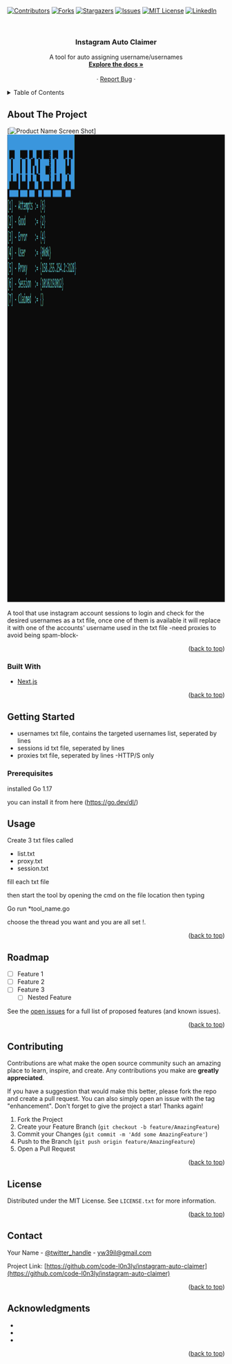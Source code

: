 <div id="top"></div>
<!--
*** Thanks for checking out the Best-README-Template. If you have a suggestion
*** that would make this better, please fork the repo and create a pull request
*** or simply open an issue with the tag "enhancement".
*** Don't forget to give the project a star!
*** Thanks again! Now go create something AMAZING! :D
-->



<!-- PROJECT SHIELDS -->
<!--
*** I'm using markdown "reference style" links for readability.
*** Reference links are enclosed in brackets [ ] instead of parentheses ( ).
*** See the bottom of this document for the declaration of the reference variables
*** for contributors-url, forks-url, etc. This is an optional, concise syntax you may use.
*** https://www.markdownguide.org/basic-syntax/#reference-style-links
-->
[![Contributors][contributors-shield]][contributors-url]
[![Forks][forks-shield]][forks-url]
[![Stargazers][stars-shield]][stars-url]
[![Issues][issues-shield]][issues-url]
[![MIT License][license-shield]][license-url]
[![LinkedIn][linkedin-shield]][linkedin-url]



<!-- PROJECT LOGO -->
<br />
<div align="center">
  <a href="https://github.com/code-l0n3ly/instagram-auto-claimer">
    
  </a>

<h3 align="center">Instagram Auto Claimer</h3>

  <p align="center">
    A tool for auto assigning username/usernames
    <br />
    <a href="https://github.com/code-l0n3ly/instagram-auto-claimer"><strong>Explore the docs »</strong></a>
    <br />
    <br />
    ·
    <a href="https://github.com/code-l0n3ly/instagram-auto-claimer/issues">Report Bug</a>
    ·
  </p>
</div>



<!-- TABLE OF CONTENTS -->
<details>
  <summary>Table of Contents</summary>
  <ol>
    <li>
      <a href="#about-the-project">About The Project</a>
      <ul>
        <li><a href="#built-with">Built With</a></li>
      </ul>
    </li>
    <li>
      <a href="#getting-started">Getting Started</a>
      <ul>
        <li><a href="#prerequisites">Prerequisites</a></li>
        <li><a href="#installation">Installation</a></li>
      </ul>
    </li>
    <li><a href="#usage">Usage</a></li>
    <li><a href="#roadmap">Roadmap</a></li>
    <li><a href="#contributing">Contributing</a></li>
    <li><a href="#license">License</a></li>
    <li><a href="#contact">Contact</a></li>
    <li><a href="#acknowledgments">Acknowledgments</a></li>
  </ol>
</details>



<!-- ABOUT THE PROJECT -->
## About The Project

[![Product Name Screen Shot][product-screenshot]]<img src="image.png" alt="screenshot" width="1920" height="1080">

A tool that use instagram account sessions to login and check for the desired usernames as a txt file, once one of them is available it will replace it with one of the accounts' username used in the txt file -need proxies to avoid being spam-block- 
<p align="right">(<a href="#top">back to top</a>)</p>



### Built With

* [Next.js](https://go.dev/)


<p align="right">(<a href="#top">back to top</a>)</p>



<!-- GETTING STARTED -->
## Getting Started

* usernames txt file, contains the targeted usernames list, seperated by lines
* sessions id txt file, seperated by lines
* proxies txt file, seperated by lines -HTTP/S only

### Prerequisites

installed Go 1.17 

you can install it from here (https://go.dev/dl/)
<!--
### Installation

1. Get a free API Key at [https://example.com](https://example.com)
2. Clone the repo
   ```sh
   git clone https://github.com/code-l0n3ly/instagram-auto-claimer.git
   ```
3. Install NPM packages
   ```sh
   npm install
   ```
4. Enter your API in `config.js`
   ```js
   const API_KEY = 'ENTER YOUR API';
   ```

<p align="right">(<a href="#top">back to top</a>)</p>


-->
<!-- USAGE EXAMPLES -->
## Usage

Create 3 txt files called

* list.txt
* proxy.txt
* session.txt

fill each txt file 

then start the tool by opening the cmd on the file location then typing

Go run *tool_name.go

choose the thread you want and you are all set !.

<p align="right">(<a href="#top">back to top</a>)</p>



<!-- ROADMAP -->
## Roadmap

- [ ] Feature 1
- [ ] Feature 2
- [ ] Feature 3
    - [ ] Nested Feature

See the [open issues](https://github.com/code-l0n3ly/instagram-auto-claimer/issues) for a full list of proposed features (and known issues).

<p align="right">(<a href="#top">back to top</a>)</p>



<!-- CONTRIBUTING -->
## Contributing

Contributions are what make the open source community such an amazing place to learn, inspire, and create. Any contributions you make are **greatly appreciated**.

If you have a suggestion that would make this better, please fork the repo and create a pull request. You can also simply open an issue with the tag "enhancement".
Don't forget to give the project a star! Thanks again!

1. Fork the Project
2. Create your Feature Branch (`git checkout -b feature/AmazingFeature`)
3. Commit your Changes (`git commit -m 'Add some AmazingFeature'`)
4. Push to the Branch (`git push origin feature/AmazingFeature`)
5. Open a Pull Request

<p align="right">(<a href="#top">back to top</a>)</p>



<!-- LICENSE -->
## License

Distributed under the MIT License. See `LICENSE.txt` for more information.

<p align="right">(<a href="#top">back to top</a>)</p>



<!-- CONTACT -->
## Contact

Your Name - [@twitter_handle](https://twitter.com/l0n3lycoding) - yw39il@gmail.com

Project Link: [https://github.com/code-l0n3ly/instagram-auto-claimer](https://github.com/code-l0n3ly/instagram-auto-claimer)

<p align="right">(<a href="#top">back to top</a>)</p>



<!-- ACKNOWLEDGMENTS -->
## Acknowledgments

* []()
* []()
* []()

<p align="right">(<a href="#top">back to top</a>)</p>



<!-- MARKDOWN LINKS & IMAGES -->
<!-- https://www.markdownguide.org/basic-syntax/#reference-style-links -->
[contributors-shield]: https://img.shields.io/github/contributors/code-l0n3ly/instagram-auto-claimer.svg?style=for-the-badge
[contributors-url]: https://github.com/code-l0n3ly/instagram-auto-claimer/graphs/contributors
[forks-shield]: https://img.shields.io/github/forks/code-l0n3ly/instagram-auto-claimer.svg?style=for-the-badge
[forks-url]: https://github.com/code-l0n3ly/instagram-auto-claimer/network/members
[stars-shield]: https://img.shields.io/github/stars/code-l0n3ly/instagram-auto-claimer.svg?style=for-the-badge
[stars-url]: https://github.com/code-l0n3ly/instagram-auto-claimer/stargazers
[issues-shield]: https://img.shields.io/github/issues/code-l0n3ly/instagram-auto-claimer.svg?style=for-the-badge
[issues-url]: https://github.com/code-l0n3ly/instagram-auto-claimer/issues
[license-shield]: https://img.shields.io/github/license/code-l0n3ly/instagram-auto-claimer.svg?style=for-the-badge
[license-url]: https://github.com/code-l0n3ly/instagram-auto-claimer/blob/master/LICENSE.txt
[linkedin-shield]: https://img.shields.io/badge/-LinkedIn-black.svg?style=for-the-badge&logo=linkedin&colorB=555
[linkedin-url]: https://linkedin.com/in/yousef-almutairi-aa5b25204
[product-screenshot]: images/screenshot.png
